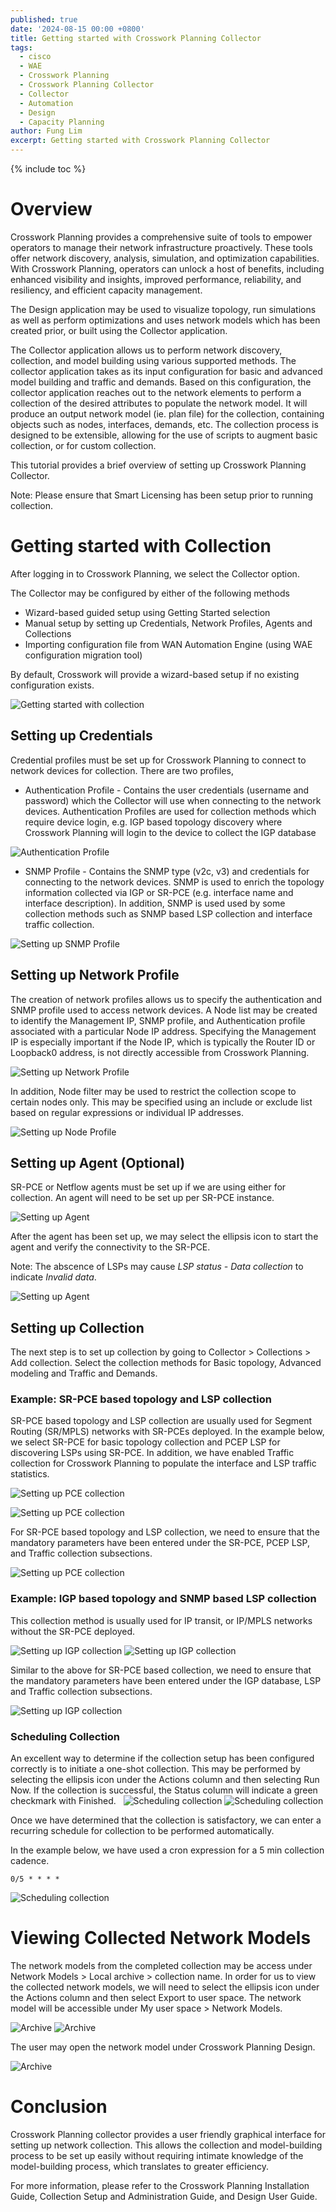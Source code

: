 ```yaml
---
published: true
date: '2024-08-15 00:00 +0800'
title: Getting started with Crosswork Planning Collector
tags:
  - cisco
  - WAE
  - Crosswork Planning
  - Crosswork Planning Collector
  - Collector
  - Automation
  - Design
  - Capacity Planning
author: Fung Lim
excerpt: Getting started with Crosswork Planning Collector
---
```

{% include toc %}

# Overview

Crosswork Planning provides a comprehensive suite of tools to empower operators to manage their network infrastructure proactively. These tools offer network discovery, analysis, simulation, and optimization capabilities. With Crosswork Planning, operators can unlock a host of benefits, including enhanced visibility and insights, improved performance, reliability, and resiliency, and efficient capacity management.

The Design application may be used to visualize topology, run simulations as well as perform optimizations and uses network models which has been created prior, or built using the Collector application.

The Collector application allows us to perform network discovery, collection, and model building using various supported methods. The collector application takes as its input configuration for basic and advanced model building and traffic and demands. Based on this configuration, the collector application reaches out to the network elements to perform a collection of the desired attributes to populate the network model. It will produce an output network model (ie. plan file) for the collection, containing objects such as nodes, interfaces, demands, etc. The collection process is designed to be extensible, allowing for the use of scripts to augment basic collection, or for custom collection.

This tutorial provides a brief overview of setting up Crosswork Planning Collector.

Note: Please ensure that Smart Licensing has been setup prior to running collection.

# Getting started with Collection

After logging in to Crosswork Planning, we select the Collector option.

The Collector may be configured by either of the following methods
* Wizard-based guided setup using Getting Started selection
* Manual setup by setting up Credentials, Network Profiles, Agents and Collections
* Importing configuration file from WAN Automation Engine (using WAE configuration migration tool)

By default, Crosswork will provide a wizard-based setup if no existing configuration exists.

![Getting started with collection]({{site.baseurl}}/images/cp-getting-started-collection-wizard.png) 


## Setting up Credentials

Credential profiles must be set up for Crosswork Planning to connect to network devices for collection. There are two profiles,

* Authentication Profile - Contains the user credentials (username and password) which the Collector will use when connecting to the network devices. Authentication Profiles are used for collection methods which require device login, e.g. IGP based topology discovery where Crosswork Planning will login to the device to collect the IGP database

![Authentication Profile]({{site.baseurl}}/images/cp-getting-started-collection-auth.png) 

* SNMP Profile - Contains the SNMP type (v2c, v3) and credentials for connecting to the network devices. SNMP is used to enrich the topology information collected via IGP or SR-PCE (e.g. interface name and interface description). In addition, SNMP is used used by some collection methods such as SNMP based LSP collection and interface traffic collection.

![Setting up SNMP Profile]({{site.baseurl}}/images/cp-getting-started-collection-snmp.png) 

## Setting up Network Profile

The creation of network profiles allows us to specify the authentication and SNMP profile used to access network devices. A Node list may be created to identify the Management IP, SNMP profile, and Authentication profile associated with a particular Node IP address. Specifying the Management IP is especially important if the Node IP, which is typically the Router ID or Loopback0 address, is not directly accessible from Crosswork Planning.


![Setting up Network Profile]({{site.baseurl}}/images/cp-getting-started-collection-nwprofile.png) 

In addition, Node filter may be used to restrict the collection scope to certain nodes only. This may be specified using an include or exclude list based on regular expressions or individual IP addresses.

![Setting up Node Profile]({{site.baseurl}}/images/cp-getting-started-collection-nwprofile-nodefilter.png) 

## Setting up Agent (Optional)

SR-PCE or Netflow agents must be set up if we are using either for collection. An agent will need to be set up per SR-PCE instance. 

![Setting up Agent]({{site.baseurl}}/images/cp-getting-started-collection-agent.png) 

After the agent has been set up, we may select the ellipsis icon to start the agent and verify the connectivity to the SR-PCE. 

Note: The abscence of LSPs may cause *LSP status - Data collection* to indicate *Invalid data*.

![Setting up Agent]({{site.baseurl}}/images/cp-getting-started-collection-agent-status.png)

## Setting up Collection

The next step is to set up collection by going to Collector > Collections > Add collection. Select the collection methods for Basic topology, Advanced modeling and Traffic and Demands. 

### Example: SR-PCE based topology and LSP collection ###

SR-PCE based topology and LSP collection are usually used for Segment Routing (SR/MPLS) networks with SR-PCEs deployed. In the example below, we select SR-PCE for basic topology collection and PCEP LSP for discovering LSPs using SR-PCE. In addition, we have enabled Traffic collection for Crosswork Planning to populate the interface and LSP traffic statistics.

![Setting up PCE collection]({{site.baseurl}}/images/cp-getting-started-collection-xtc1.png) 

![Setting up PCE collection]({{site.baseurl}}/images/cp-getting-started-collection-xtc2.png) 

For SR-PCE based topology and LSP collection, we need to ensure that the mandatory parameters have been entered under the SR-PCE, PCEP LSP, and Traffic collection subsections.

![Setting up PCE collection]({{site.baseurl}}/images/cp-getting-started-collection-xtc3.png) 

### Example: IGP based topology and SNMP based LSP collection ###

This collection method is usually used for IP transit, or IP/MPLS networks without the SR-PCE deployed.

![Setting up IGP collection]({{site.baseurl}}/images/cp-getting-started-collection-igp1.png) 
![Setting up IGP collection]({{site.baseurl}}/images/cp-getting-started-collection-igp2.png) 


Similar to the above for SR-PCE based collection, we need to ensure that the mandatory parameters have been entered under the IGP database, LSP and Traffic collection subsections.

![Setting up IGP collection]({{site.baseurl}}/images/cp-getting-started-collection-igp3.png) 

### Scheduling Collection

An excellent way to determine if the collection setup has been configured correctly is to initiate a one-shot collection. This may be performed by selecting the ellipsis icon under the Actions column and then selecting Run Now. If the collection is successful, the Status column will indicate a green checkmark with Finished.
 
![Scheduling collection]({{site.baseurl}}/images/cp-getting-started-collection-schedule1.png) 
![Scheduling collection]({{site.baseurl}}/images/cp-getting-started-collection-schedule2.png) 

Once we have determined that the collection is satisfactory, we can enter a recurring schedule for collection to be performed automatically.

In the example below, we have used a cron expression for a 5 min collection cadence.
```
0/5 * * * * 
```

![Scheduling collection]({{site.baseurl}}/images/cp-getting-started-collection-schedule3.png) 


# Viewing Collected Network Models

The network models from the completed collection may be access under Network Models > Local archive > collection name. In order for us to view the collected network models, we will need to select the ellipsis icon under the Actions column and then select Export to user space. The network model will be accessible under My user space > Network Models.

![Archive]({{site.baseurl}}/images/cp-getting-started-collection-archive1.png) 
![Archive]({{site.baseurl}}/images/cp-getting-started-collection-archive2.png) 

The user may open the network model under Crosswork Planning Design.

![Archive]({{site.baseurl}}/images/cp-getting-started-collection-design.png) 

# Conclusion

Crosswork Planning collector provides a user friendly graphical interface for setting up network collection. This allows the collection and model-building process to be set up easily without requiring intimate knowledge of the model-building process, which translates to greater efficiency.

For more information, please refer to the Crosswork Planning Installation Guide, Collection Setup and Administration Guide, and Design User Guide.
